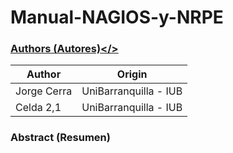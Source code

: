 # Manual-NAGIOS-y-NRPE

[<h3>Authors (Autores)</>](#tabla-de-autores)


| Author       |    Origin   | 
|--------------|--------------|
| Jorge Cerra  | UniBarranquilla - IUB    | 
| Celda 2,1    | UniBarranquilla - IUB    | 



<h3>Abstract (Resumen)</h3>



